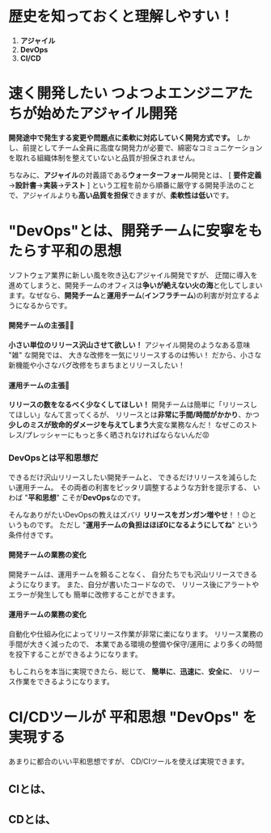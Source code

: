 # 歴史を知っておくと理解しやすい！
1. **アジャイル**
1. **DevOps**
1. **CI/CD**


# 速く開発したい つよつよエンジニアたちが始めたアジャイル開発
**開発途中で発生する変更や問題点に柔軟に対応していく開発方式です。**
しかし、前提としてチーム全員に高度な開発力が必要で、綿密なコミュニケーションを取れる組織体制を整えていないと品質が担保されません。

ちなみに、**アジャイル**の対義語である**ウォーターフォール**開発とは、
[ **要件定義**→**設計書**→**実装**→**テスト** ]
という工程を前から順番に厳守する開発手法のことで、アジャイルよりも**高い品質を担保**できますが、**柔軟性は低い**です。

# "DevOps"とは、開発チームに安寧をもたらす平和の思想
ソフトウェア業界に新しい風を吹き込むアジャイル開発ですが、
迂闊に導入を進めてしまうと、開発チームのオフィスは**争いが絶えない火の海**と化してしまいます。なぜなら、**開発チーム**と**運用チーム**(**インフラチーム**)の利害が対立するようになるからです。

#### 開発チームの主張🧑‍💻
**小さい単位のリリース沢山させて欲しい！**
アジャイル開発のようなある意味 "雑" な開発では、
大きな改修を一気にリリースするのは怖い！
だから、小さな新機能や小さなバグ改修をちまちまとリリースしたい！

#### 運用チームの主張👷
**リリースの数をなるべく少なくしてほしい！**
開発チームは簡単に「リリースしてほしい」なんて言ってくるが、
リリースとは**非常に手間/時間がかかり**、かつ**少しのミスが致命的ダメージを与えてしまう**大変な業務なんだ！
なぜこのストレス/プレッシャーにもっと多く晒されなければならないんだ😡

### DevOpsとは平和思想だ
できるだけ沢山リリースしたい開発チームと、
できるだけリリースを減らしたい運用チーム。
その両者の利害をピッタリ調整するような方針を提示する、
いわば "**平和思想**" こそが**DevOps**なのです。

そんなありがたいDevOpsの教えはズバリ
**リリースをガンガン増やせ**！！😉というものです。
ただし
"**運用チームの負担はほぼ0になるようにしてね**"
という条件付きです。

#### 開発チームの業務の変化
開発チームは、運用チームを頼ることなく、
自分たちでも沢山リリースできるようになります。
また、自分が書いたコードなので、
リリース後にアラートやエラーが発生しても
簡単に改修することができます。

#### 運用チームの業務の変化
自動化や仕組み化によってリリース作業が非常に楽になります。
リリース業務の手間が大きく減ったので、
本業である環境の整備や保守/運用に
より多くの時間を投下することができるようになります。

もしこれらを本当に実現できたら、総じて、
**簡単に**、**迅速に**、**安全に**、
リリース作業をできるようになります。

# CI/CDツールが 平和思想 "DevOps" を実現する
あまりに都合のいい平和思想ですが、
CD/CIツールを使えば実現できます。
## CIとは、
## CDとは、
